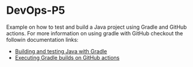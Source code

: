 # DevOps-P5

Example on how to test and build a Java project using Gradle and GitHub actions. For more information on using gradle with GitHub checkout the followin documentation links:  

* [Building and testing Java with Gradle](https://docs.github.com/en/actions/automating-builds-and-tests/building-and-testing-java-with-gradle)
* [Executing Gradle builds on GitHub actions](https://docs.gradle.org/current/userguide/github-actions.html)  
